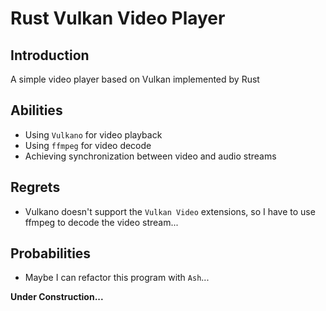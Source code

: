 # Rust Vulkan Video Player
## Introduction
A simple video player based on Vulkan implemented by Rust

## Abilities
- Using `Vulkano` for video playback
- Using `ffmpeg` for video decode
- Achieving synchronization between video and audio streams

## Regrets
- Vulkano doesn't support the `Vulkan Video` extensions, so I have to use ffmpeg to decode the video stream...

## Probabilities
- Maybe I can refactor this program with `Ash`...

**Under Construction...**